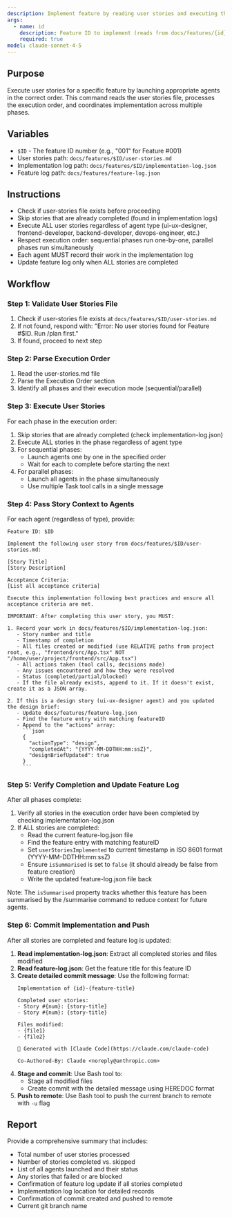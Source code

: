 ```yaml
---
description: Implement feature by reading user stories and executing them in order
args:
  - name: id
    description: Feature ID to implement (reads from docs/features/{id}/user-stories.md)
    required: true
model: claude-sonnet-4-5
---
```


## Purpose

Execute user stories for a specific feature by launching appropriate agents in the correct order. This command reads the user stories file, processes the execution order, and coordinates implementation across multiple phases.

## Variables

- `$ID` - The feature ID number (e.g., "001" for Feature #001)
- User stories path: `docs/features/$ID/user-stories.md`
- Implementation log path: `docs/features/$ID/implementation-log.json`
- Feature log path: `docs/features/feature-log.json`

## Instructions

- Check if user-stories file exists before proceeding
- Skip stories that are already completed (found in implementation logs)
- Execute ALL user stories regardless of agent type (ui-ux-designer, frontend-developer, backend-developer, devops-engineer, etc.)
- Respect execution order: sequential phases run one-by-one, parallel phases run simultaneously
- Each agent MUST record their work in the implementation log
- Update feature log only when ALL stories are completed

## Workflow

### Step 1: Validate User Stories File

1. Check if user-stories file exists at `docs/features/$ID/user-stories.md`
2. If not found, respond with: "Error: No user stories found for Feature #$ID. Run /plan first."
3. If found, proceed to next step

### Step 2: Parse Execution Order

1. Read the user-stories.md file
2. Parse the Execution Order section
3. Identify all phases and their execution mode (sequential/parallel)

### Step 3: Execute User Stories

For each phase in the execution order:

1. Skip stories that are already completed (check implementation-log.json)
2. Execute ALL stories in the phase regardless of agent type
3. For sequential phases:
   - Launch agents one by one in the specified order
   - Wait for each to complete before starting the next
4. For parallel phases:
   - Launch all agents in the phase simultaneously
   - Use multiple Task tool calls in a single message

### Step 4: Pass Story Context to Agents

For each agent (regardless of type), provide:

```
Feature ID: $ID

Implement the following user story from docs/features/$ID/user-stories.md:

[Story Title]
[Story Description]

Acceptance Criteria:
[List all acceptance criteria]

Execute this implementation following best practices and ensure all acceptance criteria are met.

IMPORTANT: After completing this user story, you MUST:

1. Record your work in docs/features/$ID/implementation-log.json:
   - Story number and title
   - Timestamp of completion
   - All files created or modified (use RELATIVE paths from project root, e.g., "frontend/src/App.tsx" NOT "/home/user/project/frontend/src/App.tsx")
   - All actions taken (tool calls, decisions made)
   - Any issues encountered and how they were resolved
   - Status (completed/partial/blocked)
   - If the file already exists, append to it. If it doesn't exist, create it as a JSON array.

2. If this is a design story (ui-ux-designer agent) and you updated the design brief:
   - Update docs/features/feature-log.json
   - Find the feature entry with matching featureID
   - Append to the "actions" array:
     ```json
     {
       "actionType": "design",
       "completedAt": "{YYYY-MM-DDTHH:mm:ssZ}",
       "designBriefUpdated": true
     }
     ```
```

### Step 5: Verify Completion and Update Feature Log

After all phases complete:

1. Verify all stories in the execution order have been completed by checking implementation-log.json
2. If ALL stories are completed:
   - Read the current feature-log.json file
   - Find the feature entry with matching featureID
   - Set `userStoriesImplemented` to current timestamp in ISO 8601 format (YYYY-MM-DDTHH:mm:ssZ)
   - Ensure `isSummarised` is set to `false` (it should already be false from feature creation)
   - Write the updated feature-log.json file back

Note: The `isSummarised` property tracks whether this feature has been summarised by the /summarise command to reduce context for future agents.

### Step 6: Commit Implementation and Push

After all stories are completed and feature log is updated:

1. **Read implementation-log.json**: Extract all completed stories and files modified
2. **Read feature-log.json**: Get the feature title for this feature ID
3. **Create detailed commit message**: Use the following format:
   ```
   Implementation of {id}-{feature-title}

   Completed user stories:
   - Story #{num}: {story-title}
   - Story #{num}: {story-title}

   Files modified:
   - {file1}
   - {file2}

   🤖 Generated with [Claude Code](https://claude.com/claude-code)

   Co-Authored-By: Claude <noreply@anthropic.com>
   ```
4. **Stage and commit**: Use Bash tool to:
   - Stage all modified files
   - Create commit with the detailed message using HEREDOC format
5. **Push to remote**: Use Bash tool to push the current branch to remote with `-u` flag

## Report

Provide a comprehensive summary that includes:
- Total number of user stories processed
- Number of stories completed vs. skipped
- List of all agents launched and their status
- Any stories that failed or are blocked
- Confirmation of feature log update if all stories completed
- Implementation log location for detailed records
- Confirmation of commit created and pushed to remote
- Current git branch name
